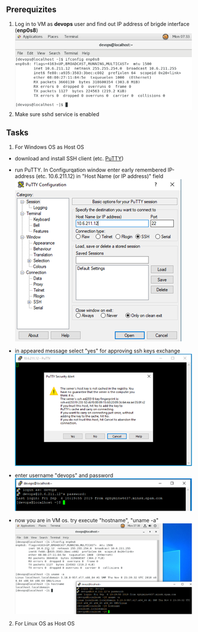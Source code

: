 ## Prerequizites
1. Log in to VM as **devops** user and find out IP address of brigde interface (**enp0s8**)  
![](images/1_get_vm_ip.PNG)
2. Make sure sshd service is enabled
  
## Tasks

1. For Windows OS as Host OS  
- download and install SSH client (etc. [PuTTY](https://www.putty.org/))  
- run PuTTY. In Configurqation window enter early remembered IP-address (etc. 10.6.211.12) in "Host Name (or IP address)" field  
![](images/2_enter_ip.PNG)  
  
- in appeared message select "yes" for approving ssh keys exchange  
![](images/3_accept_key.PNG)  
  
- enter username "devops" and password  
![](images/4_log_in.PNG)  
  
- now you are in VM os. try execute "hostname", "uname -a"  
![](images/5_result.PNG)  
  

2. For Linux OS as Host OS

